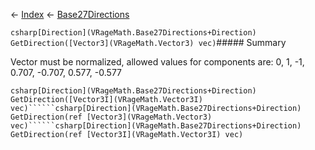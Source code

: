 ← [Index](Api-Index) ← [Base27Directions](VRageMath.Base27Directions)

```csharp[Direction](VRageMath.Base27Directions+Direction) GetDirection([Vector3](VRageMath.Vector3) vec)```##### Summary

Vector must be normalized, allowed values for components are: 0, 1, -1, 0.707, -0.707, 0.577, -0.577

```csharp[Direction](VRageMath.Base27Directions+Direction) GetDirection([Vector3I](VRageMath.Vector3I) vec)``````csharp[Direction](VRageMath.Base27Directions+Direction) GetDirection(ref [Vector3](VRageMath.Vector3) vec)``````csharp[Direction](VRageMath.Base27Directions+Direction) GetDirection(ref [Vector3I](VRageMath.Vector3I) vec)```